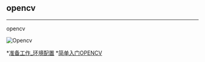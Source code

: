 ## opencv
---
opencv

![Opencv](https://pic4.zhimg.com/v2-aebf20c53413473873c2717bd1bece1b_1200x500.jpg "opencv")

*[准备工作_环境配置]()
*[简单入门OPENCV](https://github.com/Sherlockouo/opencv/tree/master/opencv_demo)
